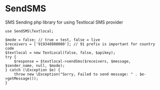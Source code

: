 # SendSMS
SMS Sending php library for using Textlocal SMS provider

```
use SendSMS\Textlocal;

$mode = false; // true = test, false = live
$receivers = ['919348980000']; // 91 prefix is important for country code
$textlocal = new TextLocal(false, false, $apikey);
try {
	$response = $textlocal->sendSms($receivers, $message, $sender_name, null, $mode);
} catch (\Exception $e) {
	throw new \Exception("Sorry, Failed to send message: " . $e->getMessage());
}
```
